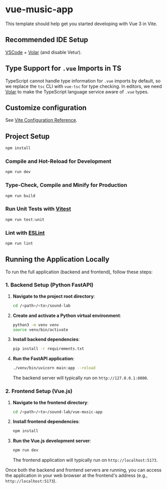 # vue-music-app

This template should help get you started developing with Vue 3 in Vite.

## Recommended IDE Setup

[VSCode](https://code.visualstudio.com/) + [Volar](https://marketplace.visualstudio.com/items?itemName=Vue.volar) (and disable Vetur).

## Type Support for `.vue` Imports in TS

TypeScript cannot handle type information for `.vue` imports by default, so we replace the `tsc` CLI with `vue-tsc` for type checking. In editors, we need [Volar](https://marketplace.visualstudio.com/items?itemName=Vue.volar) to make the TypeScript language service aware of `.vue` types.

## Customize configuration

See [Vite Configuration Reference](https://vite.dev/config/).

## Project Setup

```sh
npm install
```

### Compile and Hot-Reload for Development

```sh
npm run dev
```

### Type-Check, Compile and Minify for Production

```sh
npm run build
```

### Run Unit Tests with [Vitest](https://vitest.dev/)

```sh
npm run test:unit
```

### Lint with [ESLint](https://eslint.org/)

```sh
npm run lint
```

## Running the Application Locally

To run the full application (backend and frontend), follow these steps:

### 1. Backend Setup (Python FastAPI)

1.  **Navigate to the project root directory**:
    ```sh
    cd /<path>/<to>/sound-lab
    ```
2.  **Create and activate a Python virtual environment**:
    ```sh
    python3 -m venv venv
    source venv/bin/activate
    ```
3.  **Install backend dependencies**:
    ```sh
    pip install -r requirements.txt
    ```
4.  **Run the FastAPI application**:
    ```sh
    ./venv/bin/uvicorn main:app --reload
    ```
    The backend server will typically run on `http://127.0.0.1:8000`.

### 2. Frontend Setup (Vue.js)

1.  **Navigate to the frontend directory**:
    ```sh
    cd /<path>/<to>/sound-lab/vue-music-app
    ```
2.  **Install frontend dependencies**:
    ```sh
    npm install
    ```
3.  **Run the Vue.js development server**:
    ```sh
    npm run dev
    ```
    The frontend application will typically run on `http://localhost:5173`.

Once both the backend and frontend servers are running, you can access the application in your web browser at the frontend's address (e.g., `http://localhost:5173`).
